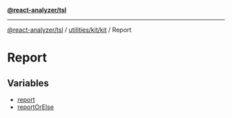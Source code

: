 [**@react-analyzer/tsl**](../../../../../README.md)

***

[@react-analyzer/tsl](../../../../../README.md) / [utilities/kit/kit](../../README.md) / Report

# Report

## Variables

- [report](variables/report.md)
- [reportOrElse](variables/reportOrElse.md)
